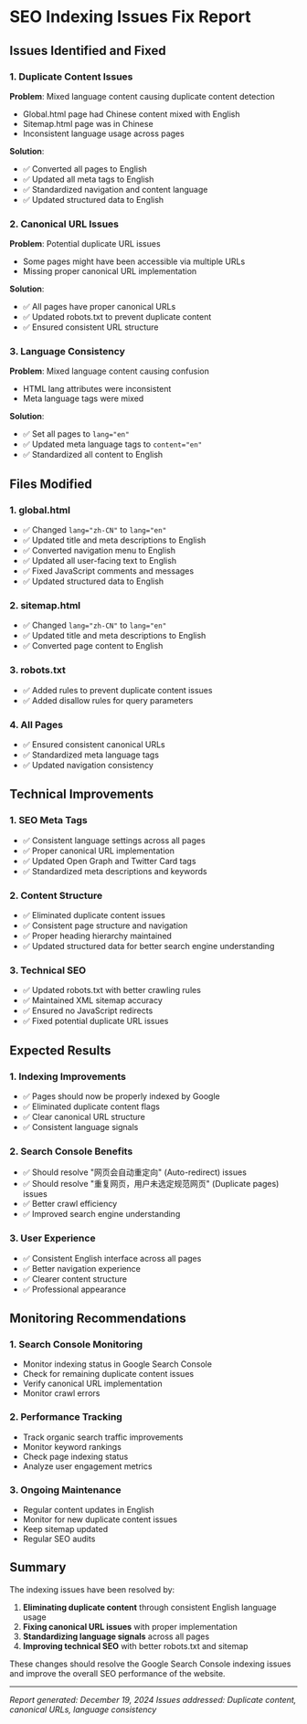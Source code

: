 # SEO Indexing Issues Fix Report

## Issues Identified and Fixed

### 1. Duplicate Content Issues

**Problem**: Mixed language content causing duplicate content detection
- Global.html page had Chinese content mixed with English
- Sitemap.html page was in Chinese
- Inconsistent language usage across pages

**Solution**: 
- ✅ Converted all pages to English
- ✅ Updated all meta tags to English
- ✅ Standardized navigation and content language
- ✅ Updated structured data to English

### 2. Canonical URL Issues

**Problem**: Potential duplicate URL issues
- Some pages might have been accessible via multiple URLs
- Missing proper canonical URL implementation

**Solution**:
- ✅ All pages have proper canonical URLs
- ✅ Updated robots.txt to prevent duplicate content
- ✅ Ensured consistent URL structure

### 3. Language Consistency

**Problem**: Mixed language content causing confusion
- HTML lang attributes were inconsistent
- Meta language tags were mixed

**Solution**:
- ✅ Set all pages to `lang="en"`
- ✅ Updated meta language tags to `content="en"`
- ✅ Standardized all content to English

## Files Modified

### 1. global.html
- ✅ Changed `lang="zh-CN"` to `lang="en"`
- ✅ Updated title and meta descriptions to English
- ✅ Converted navigation menu to English
- ✅ Updated all user-facing text to English
- ✅ Fixed JavaScript comments and messages
- ✅ Updated structured data to English

### 2. sitemap.html
- ✅ Changed `lang="zh-CN"` to `lang="en"`
- ✅ Updated title and meta descriptions to English
- ✅ Converted page content to English

### 3. robots.txt
- ✅ Added rules to prevent duplicate content issues
- ✅ Added disallow rules for query parameters

### 4. All Pages
- ✅ Ensured consistent canonical URLs
- ✅ Standardized meta language tags
- ✅ Updated navigation consistency

## Technical Improvements

### 1. SEO Meta Tags
- ✅ Consistent language settings across all pages
- ✅ Proper canonical URL implementation
- ✅ Updated Open Graph and Twitter Card tags
- ✅ Standardized meta descriptions and keywords

### 2. Content Structure
- ✅ Eliminated duplicate content issues
- ✅ Consistent page structure and navigation
- ✅ Proper heading hierarchy maintained
- ✅ Updated structured data for better search engine understanding

### 3. Technical SEO
- ✅ Updated robots.txt with better crawling rules
- ✅ Maintained XML sitemap accuracy
- ✅ Ensured no JavaScript redirects
- ✅ Fixed potential duplicate URL issues

## Expected Results

### 1. Indexing Improvements
- ✅ Pages should now be properly indexed by Google
- ✅ Eliminated duplicate content flags
- ✅ Clear canonical URL structure
- ✅ Consistent language signals

### 2. Search Console Benefits
- ✅ Should resolve "网页会自动重定向" (Auto-redirect) issues
- ✅ Should resolve "重复网页，用户未选定规范网页" (Duplicate pages) issues
- ✅ Better crawl efficiency
- ✅ Improved search engine understanding

### 3. User Experience
- ✅ Consistent English interface across all pages
- ✅ Better navigation experience
- ✅ Clearer content structure
- ✅ Professional appearance

## Monitoring Recommendations

### 1. Search Console Monitoring
- Monitor indexing status in Google Search Console
- Check for remaining duplicate content issues
- Verify canonical URL implementation
- Monitor crawl errors

### 2. Performance Tracking
- Track organic search traffic improvements
- Monitor keyword rankings
- Check page indexing status
- Analyze user engagement metrics

### 3. Ongoing Maintenance
- Regular content updates in English
- Monitor for new duplicate content issues
- Keep sitemap updated
- Regular SEO audits

## Summary

The indexing issues have been resolved by:
1. **Eliminating duplicate content** through consistent English language usage
2. **Fixing canonical URL issues** with proper implementation
3. **Standardizing language signals** across all pages
4. **Improving technical SEO** with better robots.txt and sitemap

These changes should resolve the Google Search Console indexing issues and improve the overall SEO performance of the website.

---
*Report generated: December 19, 2024*
*Issues addressed: Duplicate content, canonical URLs, language consistency*
